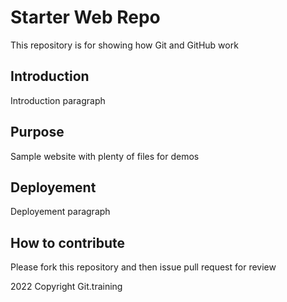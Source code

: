 # Starter Web Repo

This repository is for showing how Git and GitHub work

## Introduction

Introduction paragraph

## Purpose

Sample website with plenty of files for demos

## Deployement

Deployement paragraph

## How to contribute

Please fork this repository and then issue pull request for review

2022 Copyright Git.training